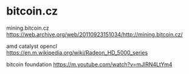 bitcoin.cz
==========

mining.bitcoin.cz 
https://web.archive.org/web/20110923151034/http://mining.bitcoin.cz/

amd catalyst opencl
https://en.m.wikipedia.org/wiki/Radeon_HD_5000_series

bitcoin foundation 
https://m.youtube.com/watch?v=mJlRN4LtYm4
